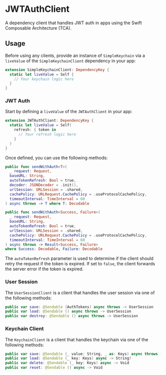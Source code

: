 # JWTAuthClient

A dependency client that handles JWT auth in apps using the Swift Composable Architecture (TCA).

## Usage

Before using any clients, provide an instance of `SimpleKeychain` via a `liveValue` of the `SimpleKeychainClient` dependency in your app:

```swift
extension SimpleKeychainClient: DependencyKey {
  static let liveValue = Self {
    // Your keychain logic here
  }
}
```

### JWT Auth

Start by defining a `liveValue` of the `JWTAuthClient` in your app:

```swift
extension JWTAuthClient: DependencyKey {
  static let liveValue = Self(
    refresh: { token in
      // Your refresh logic here
    }
  )
}
```

Once defined, you can use the following methods:

```swift
public func sendWithAuth<T>(
  _ request: Request,
  baseURL: String,
  autoTokenRefresh: Bool = true,
  decoder: JSONDecoder = .init(),
  urlSession: URLSession = .shared,
  cachePolicy: URLRequest.CachePolicy = .useProtocolCachePolicy,
  timeoutInterval: TimeInterval = 60
) async throws -> T where T: Decodable

public func sendWithAuth<Success, Failure>(
  _ request: Request,
  baseURL: String,
  autoTokenRefresh: Bool = true,
  urlSession: URLSession = .shared,
  cachePolicy: URLRequest.CachePolicy = .useProtocolCachePolicy,
  timeoutInterval: TimeInterval = 60
) async throws -> Result<Success, Failure>
where Success: Decodable, Failure: Decodable
```

The `autoTokenRefresh` parameter is used to determine if the client should retry the request if the token is expired.
If set to `false`, the client forwards the server error if the token is expired.

### User Session

The `UserSessionClient` is a client that handles the user session via one of the following methods:

```swift
public var save: @Sendable (AuthTokens) async throws -> UserSession
public var load: @Sendable () async throws -> UserSession
public var destroy: @Sendable () async throws -> UserSession
```

### Keychain Client

The `KeychainClient` is a client that handles the keychain via one of the following methods:

```swift
public var save: @Sendable (_ value: String, _ as: Keys) async throws -> Void
public var load: @Sendable (_ key: Keys) async -> String?
public var delete: @Sendable (_ key: Keys) async -> Void
public var reset: @Sendable () async -> Void
```
